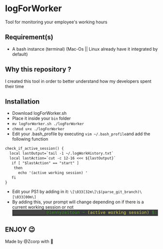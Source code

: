 # logForWorker
Tool for monitoring your employee's working hours
## Requirement(s)

* A bash instance (terminal) (Mac-Os || Linux already have it integrated by default)

## Why this repository ?

I created this tool in order to better understand how my developers spent their time 

## Installation

* Download logForWorker.sh
* Place it inside your ```bin``` folder
* ```mv logForWorker.sh ./logForWorker```
* ```chmod u+x ./logForWorker```
* Edit your .bash_profile by executing ```vim ~/.bash_profile```and add the following function
``` 
check_if_active_session() {
  local lastOutput=`tail -1 ~/.logWorkHistory.txt`
  local lastAction=`cut -c 12-16 <<< ${lastOutput}`
   if [ "$lastAction" == "start" ]
    then
      echo '(active working session) '
   fi
}
```
* Edit your PS1 by adding in it: ```\[\033[32m\]\$(parse_git_branch)\[\033[00m\]```
* By adding this, your prompt will change depending on if there is a current working session or not
![alt PS1 render](https://github.com/ZeitounCorp/logForWorker/blob/master/assets/PS1ACTO.png?raw=true)

## ENJOY 😉 

Made by @Zcorp with 🖤
